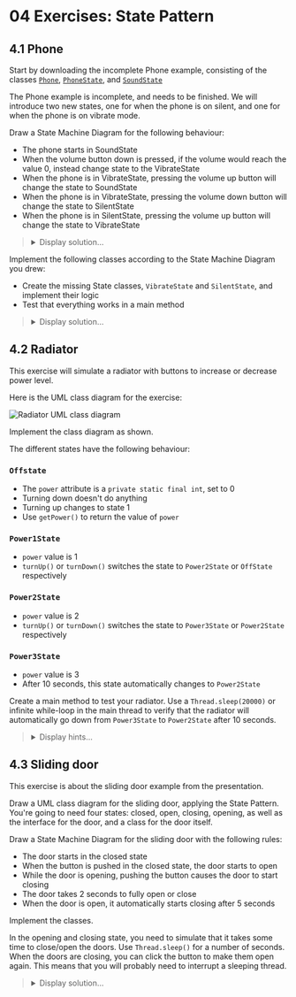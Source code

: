# 04 Exercises: State Pattern

## 4.1 Phone

Start by downloading the incomplete Phone example, consisting of the classes [`Phone`](https://github.com/MichaelViuff/SDJ2/blob/main/04%20State%20Pattern/Examples/Phone.java), [`PhoneState`](https://github.com/MichaelViuff/SDJ2/blob/main/04%20State%20Pattern/Examples/PhoneState.java), and [`SoundState`](https://github.com/MichaelViuff/SDJ2/blob/main/04%20State%20Pattern/Examples/SoundState.java)

The Phone example is incomplete, and needs to be finished.
We will introduce two new states, one for when the phone is on silent, and one for when the phone is on vibrate mode.

Draw a State Machine Diagram for the following behaviour:
 - The phone starts in SoundState
 - When the volume button down is pressed, if the volume would reach the value 0, instead change state to the VibrateState
 - When the phone is in VibrateState, pressing the volume up button will change the state to SoundState
 - When the phone is in VibrateState, pressing the volume down button will change the state to SilentState
 - When the phone is in SilentState, pressing the volume up button will change the state to VibrateState

<blockquote>
<details>
<summary>Display solution...</summary>
 <img  src="https://github.com/MichaelViuff/SDJ2/blob/main/04%20State%20Pattern/Images/PhoneStatemachineDiagram.png" />
</details>
</blockquote>

Implement the following classes according to the State Machine Diagram you drew:
 - Create the missing State classes, `VibrateState` and `SilentState`, and implement their logic
 - Test that everything works in a main method

<blockquote>
<details>
<summary>Display solution...</summary>

```java
public class VibrateState implements PhoneState
{
    @Override
    public void onReceiveMessage(String message, Phone phone)
    {
        phone.vibrate();
        System.out.println(message);
    }

    @Override
    public void onReceiveCall(Phone phone)
    {
        phone.vibrate();
    }

    @Override
    public void onVolumeButtonUp(Phone phone)
    {
        phone.changeToSoundState();
    }

    @Override
    public void onVolumeButtonDown(Phone phone)
    {
        phone.changeToSilentState();
    }
}
```

```java
public class SilentState implements PhoneState
{
    @Override
    public void onReceiveMessage(String message, Phone phone)
    {
        System.out.println(message);
    }

    @Override
    public void onReceiveCall(Phone phone)
    {
        //Do nothing
    }

    @Override
    public void onVolumeButtonUp(Phone phone)
    {
        phone.changeToVibrateState();
    }

    @Override
    public void onVolumeButtonDown(Phone phone)
    {
        //Do nothing
    }
}
```

```java
public class Main
{
    public static void main(String[] args)
    {
        Phone phone = new Phone();
        phone.receiveMessage("This message was delivered while phone should be in Sound State");
        for (int i = 0; i <= 100; i++)
        {
            phone.volumeDownButton();
        }
        phone.receiveMessage("This message was delivered while phone should be in Silent State");
        phone.volumeUpButton();
        phone.receiveMessage("This message was delivered while phone should be in Vibrate State");
    }
}
```
</details>
</blockquote>

## 4.2 Radiator

This exercise will simulate a radiator with buttons to increase or decrease power level.

Here is the UML class diagram for the exercise:

![Radiator UML class diagram](https://github.com/MichaelViuff/SDJ2/blob/main/04%20State%20Pattern/Images/RadiatorUML.png)

Implement the class diagram as shown.

The different states have the following behaviour:

### `Offstate`
 - The `power` attribute is a `private static final int`, set to 0
 - Turning down doesn't do anything
 - Turning up changes to state 1
 - Use `getPower()` to return the value of `power`

### `Power1State`
 - `power` value is 1
 - `turnUp()` or `turnDown()` switches the state to `Power2State` or `OffState` respectively

### `Power2State`
 - `power` value is 2
 - `turnUp()` or `turnDown()` switches the state to `Power3State` or `Power2State` respectively

### `Power3State`
 - `power` value is 3
 - After 10 seconds, this state automatically changes to `Power2State`

Create a main method to test your radiator. Use a `Thread.sleep(20000)` or infinite while-loop in the main thread to verify that the radiator will automatically go down from `Power3State` to `Power2State` after 10 seconds.

<blockquote>
<details>
<summary>Display hints...</summary>
<p>
Let the states create new instances every time they change, instead of storing and reusing states in the <code>Radiator</code>.

In the <code>Power3State</code> constructor, you must start a new thread, which will sleep 10 seconds, and then switch down to <code>Power2State</code>. 
 
This can be done with an anonymous inner class inside <code>Power3State</code> to handle the thread. 
You should make the thread a daemon thread, before calling the <code>start()</code> method (using <code>thread.setDaemon(true)</code>). This will make sure the thread is terminated, if the program is shut down.

In the <code>turnDown()</code> method of <code>Power3State</code>, you must interrupt the thread that was started from the constructor to prevent it from automatically switching state later. Otherwise, you will run into the scenario where you turn the power down, and then the sleeping thread will later wake up and change the power again.
</p>
<details>
<summary>Display solution...</summary>

```java
public class Radiator
{
  private RadiatorState currentState;

  public Radiator()
  {
    currentState = new OffState();
  }

  public void turnUp()
  {
    currentState.turnUp(this);
  }

  public void turnDown()
  {
    currentState.turnDown(this);
  }

  public int getPower()
  {
    return currentState.getPower();
  }

  void setPowerState(RadiatorState newState)
  {
    currentState = newState;
  }
}

public interface RadiatorState
{
  void turnUp(Radiator radiator);
  void turnDown(Radiator radiator);
  int getPower();
}
```

```java
public class OffState implements RadiatorState
{
  private final static int POWER = 0;

  @Override public void turnUp(Radiator radiator)
  {
    radiator.setPowerState(new Power1State());
  }

  @Override public void turnDown(Radiator radiator)
  {
    //do nothing
  }

  @Override public int getPower()
  {
    return POWER;
  }
}
```

```java
public class Power1State implements RadiatorState
{
  private final static int POWER = 1;

  @Override public void turnUp(Radiator radiator)
  {
    radiator.setPowerState(new Power2State());
  }

  @Override public void turnDown(Radiator radiator)
  {
    radiator.setPowerState(new OffState());
  }

  @Override public int getPower()
  {
    return POWER;
  }
}
```

```java
public class Power2State implements RadiatorState
{
  private final static int POWER = 2;

  @Override public void turnUp(Radiator radiator)
  {
    radiator.setPowerState(new Power3State(radiator));
  }

  @Override public void turnDown(Radiator radiator)
  {
    radiator.setPowerState(new Power1State());
  }

  @Override public int getPower()
  {
    return POWER;
  }
}
```

```java
public class Power3State implements RadiatorState
{
  private final static int POWER = 3;
  private Thread turnDownAfter10Thread;

  public Power3State(Radiator radiator)
  {
    turnDownAfter10Thread = new Thread(() -> turnDownAfter10(radiator));
    turnDownAfter10Thread.setDaemon(true);
    turnDownAfter10Thread.start();
  }

  private void turnDownAfter10(Radiator radiator)
  {
    try
    {
      Thread.sleep(1000);
      radiator.setPowerState(new Power2State());
    }
    catch (InterruptedException e)
    {
      //This happens when the state is changed manually before the automatic trigger
    }
  }

  @Override public void turnUp(Radiator radiator)
  {
    //do nothing
  }

  @Override public void turnDown(Radiator radiator)
  {
    radiator.setPowerState(new Power2State());
    turnDownAfter10Thread.interrupt();
  }

  @Override public int getPower()
  {
    return POWER;
  }
}
```

```java
public class Main
{
  public static void main(String[] args) throws InterruptedException
  {
    Radiator radiator = new Radiator();
    System.out.println(radiator.getPower());
    radiator.turnUp();
    System.out.println(radiator.getPower());
    radiator.turnUp();
    System.out.println(radiator.getPower());
    radiator.turnUp();
    System.out.println(radiator.getPower());
    radiator.turnDown();
    System.out.println(radiator.getPower());
    radiator.turnDown();
    System.out.println(radiator.getPower());
    radiator.turnDown();
    System.out.println(radiator.getPower());
    Thread.sleep(2000);
    System.out.println(radiator.getPower());
  }
}
```
</details>
</details>
</blockquote>

## 4.3 Sliding door

This exercise is about the sliding door example from the presentation.

Draw a UML class diagram for the sliding door, applying the State Pattern. You're going to need four states: closed, open, closing, opening, as well as the interface for the door, and a class for the door itself.

Draw a State Machine Diagram for the sliding door with the following rules:
 - The door starts in the closed state
 - When the button is pushed in the closed state, the door starts to open
 - While the door is opening, pushing the button causes the door to start closing
 - The door takes 2 seconds to fully open or close
 - When the door is open, it automatically starts closing after 5 seconds

Implement the classes.

In the opening and closing state, you need to simulate that it takes some time to close/open the doors. Use `Thread.sleep()` for a number of seconds.
When the doors are closing, you can click the button to make them open again. This means that you will probably need to interrupt a sleeping thread.

<blockquote>
<details>
<summary>Display solution...</summary>

```java
public class SlidingDoor
{
    private DoorState currentState;

    public SlidingDoor()
    {
        currentState = new ClosedState();
    }

    public void pressButton()
    {
        currentState.onButtonPressed(this);
    }

    public void changeToClosingState()
    {
        currentState = new ClosingState(this);
    }

    public void changeToOpeningState()
    {
        currentState = new OpeningState(this);
    }

    public void changeToOpenState()
    {
        currentState = new OpenState(this);
    }

    public void changeToClosedState()
    {
        currentState = new ClosedState();
    }
}
```

```java
public interface DoorState
{
    void onButtonPressed(SlidingDoor door);
}
```

```java
public class OpenState implements DoorState
{
    private final Thread closeDoorAfterSetTimeThread;

    public OpenState(SlidingDoor door)
    {
        closeDoorAfterSetTimeThread = new Thread(() -> closeDoorAfterSetTime(door));
        closeDoorAfterSetTimeThread.setDaemon(true);
        closeDoorAfterSetTimeThread.start();
        System.out.println("Door is open");
    }

    private void closeDoorAfterSetTime(SlidingDoor door)
    {
        try
        {
            Thread.sleep(5000);
            door.changeToClosingState();
        }
        catch (InterruptedException e)
        {
            //This happens when the state is changed manually before the automatic trigger
        }
    }

    @Override
    public void onButtonPressed(SlidingDoor door)
    {
        closeDoorAfterSetTimeThread.interrupt();
        door.changeToClosingState();
    }
}
```

```java
public class OpeningState implements DoorState
{
    private Thread openDoorAfterSetTimeThread;

    public OpeningState(SlidingDoor door)
    {
        openDoorAfterSetTimeThread = new Thread(() -> openDoorAfterSetTime(door));
        openDoorAfterSetTimeThread.setDaemon(true);
        openDoorAfterSetTimeThread.start();
        System.out.println("Door is opening");
    }

    private void openDoorAfterSetTime(SlidingDoor door)
    {
        try
        {
            Thread.sleep(2000);
            door.changeToOpenState();
        }
        catch (InterruptedException e)
        {
            //This happens when the state is changed manually before the automatic trigger
        }
    }

    @Override
    public void onButtonPressed(SlidingDoor door)
    {
        openDoorAfterSetTimeThread.interrupt();
        door.changeToClosingState();
    }
}
```

```java
public class ClosingState implements DoorState
{
    private Thread closeDoorAfterSetTimeThread;

    public ClosingState(SlidingDoor door)
    {
        closeDoorAfterSetTimeThread = new Thread(() -> closeDoorAfterSetTime(door));
        closeDoorAfterSetTimeThread.setDaemon(true);
        closeDoorAfterSetTimeThread.start();
        System.out.println("Door is closing");
    }

    private void closeDoorAfterSetTime(SlidingDoor door)
    {
        try
        {
            Thread.sleep(2000);
            door.changeToClosedState();
        }
        catch (InterruptedException e)
        {
            //This happens when the state is changed manually before the automatic trigger
        }
    }

    @Override
    public void onButtonPressed(SlidingDoor door)
    {
        closeDoorAfterSetTimeThread.interrupt();
        door.changeToOpeningState();
    }
}
```

```java
public class ClosedState implements DoorState
{
    public ClosedState()
    {
        System.out.println("Door is closed");
    }

    @Override
    public void onButtonPressed(SlidingDoor door)
    {
        door.changeToOpeningState();
    }
}
```

```java
public class Main
{
    public static void main(String[] args) throws InterruptedException
    {
        SlidingDoor door = new SlidingDoor();
        door.pressButton(); // Goes from closed to opening
        Thread.sleep(20000); //Wait while opening finishes, and after set delay goes back to closing and then to closed
        door.pressButton(); // Goes from closed to opening
        Thread.sleep(1000); // Doesn't wait for opening to finish
        door.pressButton(); // Interrupts the opening and goes to closing
        Thread.sleep(5000); //Wait while closing finishes
        door.pressButton(); // Goes from closed to opening
        Thread.sleep(3000); // Waits for opening to finish
        door.pressButton(); // Goes from open to closing
        Thread.sleep(1000); // Doesn't wait for closing to finish
        door.pressButton(); // Interrupts the closing and goes to opening
        Thread.sleep(20000); //Wait while opening finishes, and after set delay goes back to closing and then to closed
    }
}
```
</details>
</blockquote>
